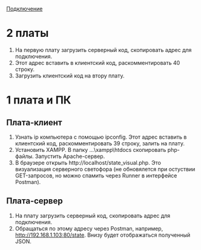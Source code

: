[Подключение](/sources/4.jpg)

# 2 платы
1. На первую плату загрузить серверный код, скопировать адрес для подключения.
2. Этот адрес вставить в клиентский код, раскомментировать 40 строку.
3. Загрузить клиентский код на втору плату.

# 1 плата и ПК
## Плата-клиент
1. Узнать ip компьютера с помощью ipconfig. Этот адрес вставить в клиентский код, раскомментировать 39 строку, залить на плату.
2. Установить XAMPP. В папку ...\xampp\htdocs скопировать php-файлы. Запустить Apache-сервер.
3. В браузере открыть http://localhost/state_visual.php. Это визуализация серверного светофора (не обновялется при остуствии GET-запросов, но можно спамить через Runner в интерфейсе Postman).

## Плата-сервер
1. На плату загрузить серверный код, скопировать адрес для подключения.
2. Обращаться по этому адресу через Postman, например, http://192.168.1.103:80/state. Внизу будет отображаться полученный JSON.

